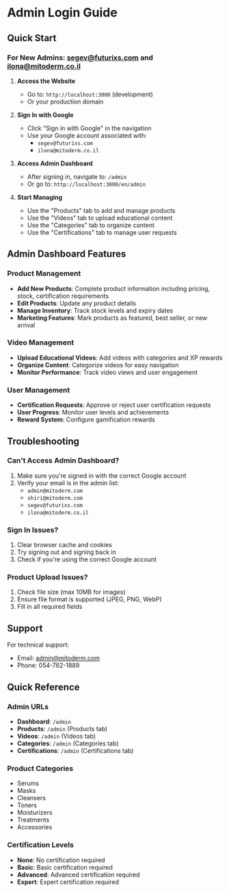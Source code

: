 # Admin Login Guide

## Quick Start

### For New Admins: segev@futurixs.com and ilona@mitoderm.co.il

1. **Access the Website**
   - Go to: `http://localhost:3000` (development)
   - Or your production domain

2. **Sign In with Google**
   - Click "Sign in with Google" in the navigation
   - Use your Google account associated with:
     - `segev@futurixs.com`
     - `ilona@mitoderm.co.il`

3. **Access Admin Dashboard**
   - After signing in, navigate to: `/admin`
   - Or go to: `http://localhost:3000/en/admin`

4. **Start Managing**
   - Use the "Products" tab to add and manage products
   - Use the "Videos" tab to upload educational content
   - Use the "Categories" tab to organize content
   - Use the "Certifications" tab to manage user requests

## Admin Dashboard Features

### Product Management
- **Add New Products**: Complete product information including pricing, stock, certification requirements
- **Edit Products**: Update any product details
- **Manage Inventory**: Track stock levels and expiry dates
- **Marketing Features**: Mark products as featured, best seller, or new arrival

### Video Management
- **Upload Educational Videos**: Add videos with categories and XP rewards
- **Organize Content**: Categorize videos for easy navigation
- **Monitor Performance**: Track video views and user engagement

### User Management
- **Certification Requests**: Approve or reject user certification requests
- **User Progress**: Monitor user levels and achievements
- **Reward System**: Configure gamification rewards

## Troubleshooting

### Can't Access Admin Dashboard?
1. Make sure you're signed in with the correct Google account
2. Verify your email is in the admin list:
   - `admin@mitoderm.com`
   - `shiri@mitoderm.com`
   - `segev@futurixs.com`
   - `ilona@mitoderm.co.il`

### Sign In Issues?
1. Clear browser cache and cookies
2. Try signing out and signing back in
3. Check if you're using the correct Google account

### Product Upload Issues?
1. Check file size (max 10MB for images)
2. Ensure file format is supported (JPEG, PNG, WebP)
3. Fill in all required fields

## Support

For technical support:
- Email: admin@mitoderm.com
- Phone: 054-762-1889

## Quick Reference

### Admin URLs
- **Dashboard**: `/admin`
- **Products**: `/admin` (Products tab)
- **Videos**: `/admin` (Videos tab)
- **Categories**: `/admin` (Categories tab)
- **Certifications**: `/admin` (Certifications tab)

### Product Categories
- Serums
- Masks
- Cleansers
- Toners
- Moisturizers
- Treatments
- Accessories

### Certification Levels
- **None**: No certification required
- **Basic**: Basic certification required
- **Advanced**: Advanced certification required
- **Expert**: Expert certification required 